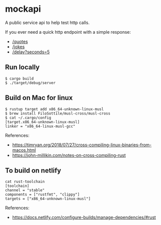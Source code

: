# mockapi
A public service api to help test http calls.

If you ever need a quick http endpoint with a simple response:

- [/quotes](https://vigorous-hypatia-2a3bf1.netlify.app/.netlify/functions/mockapi/quotes)
- [/jokes](https://vigorous-hypatia-2a3bf1.netlify.app/.netlify/functions/mockapi/jokes)
- [/delay?seconds=5](https://vigorous-hypatia-2a3bf1.netlify.app/.netlify/functions/mockapi/delay?seconds=5)

## Run locally
```
$ cargo build
$ ./target/debug/server
```

## Build on Mac for linux
```
$ rustup target add x86_64-unknown-linux-musl
$ brew install FiloSottile/musl-cross/musl-cross
$ cat ~/.cargo/config
[target.x86_64-unknown-linux-musl]
linker = "x86_64-linux-musl-gcc"
```


References:
- https://timryan.org/2018/07/27/cross-compiling-linux-binaries-from-macos.html
- https://john-millikin.com/notes-on-cross-compiling-rust

## To build on netlify
```
cat rust-toolchain
[toolchain]
channel = "stable"
components = ["rustfmt", "clippy"]
targets = ["x86_64-unknown-linux-musl"]
```

References:
- https://docs.netlify.com/configure-builds/manage-dependencies/#rust